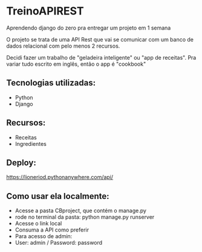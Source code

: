 # TreinoAPIREST
Aprendendo django do zero pra entregar um projeto em 1 semana

O projeto se trata de uma API Rest que vai se comunicar com um banco de dados relacional com pelo menos 2 recursos. 

Decidi fazer um trabalho de "geladeira inteligente" ou "app de receitas". Pra variar tudo escrito em inglês, então o app é "cookbook"
## Tecnologias utilizadas:
- Python
- Django
## Recursos:
- Receitas
- Ingredientes
## Deploy:
https://lioneriod.pythonanywhere.com/api/
## Como usar ela localmente:
- Acesse a pasta CBproject, que contém o manage.py
- rode no terminal da pasta: python manage.py runserver
- Acesse o link local
- Consuma a API como preferir
- Para acesso de admin:
- User: admin / Password: password


